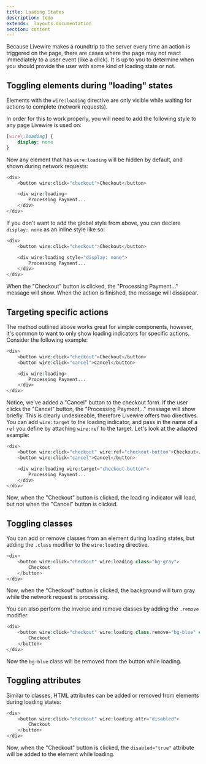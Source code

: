 ```yaml
---
title: Loading States
description: todo
extends: _layouts.documentation
section: content
---
```


Because Livewire makes a roundtrip to the server every time an action is triggered on the page, there are cases where the page may not react immediately to a user event (like a click). It is up to you to determine when you should provide the user with some kind of loading state or not.

## Toggling elements during "loading" states

Elements with the `wire:loading` directive are only visible while waiting for actions to complete (network requests).

In order for this to work properly, you will need to add the following style to any page Livewire is used on:

```css
[wire\:loading] {
    display: none
}
```

Now any element that has `wire:loading` will be hidden by default, and shown during network requests:

```php
<div>
    <button wire:click="checkout">Checkout</button>

    <div wire:loading>
        Processing Payment...
    </div>
</div>
```

If you don't want to add the global style from above, you can declare `display: none` as an inline style like so:

```php
<div>
    <button wire:click="checkout">Checkout</button>

    <div wire:loading style="display: none">
        Processing Payment...
    </div>
</div>
```

When the "Checkout" button is clicked, the "Processing Payment..." message will show. When the action is finished, the message will dissapear.

## Targeting specific actions
The method outlined above works great for simple components, however, it's common to want to only show loading indicators for specific actions. Consider the following example:

```php
<div>
    <button wire:click="checkout">Checkout</button>
    <button wire:click="cancel">Cancel</button>

    <div wire:loading>
        Processing Payment...
    </div>
</div>
```

Notice, we've added a "Cancel" button to the checkout form. If the user clicks the "Cancel" button, the "Processing Payment..." message will show briefly. This is clearly undesireable, therefore Livewire offers two directives. You can add `wire:target` to the loading indicator, and pass in the name of a `ref` you define by attaching `wire:ref` to the target. Let's look at the adapted example:

```php
<div>
    <button wire:click="checkout" wire:ref="checkout-button">Checkout</button>
    <button wire:click="cancel">Cancel</button>

    <div wire:loading wire:target="checkout-button">
        Processing Payment...
    </div>
</div>
```

Now, when the "Checkout" button is clicked, the loading indicator will load, but not when the "Cancel" button is clicked.

## Toggling classes

You can add or remove classes from an element during loading states, but adding the `.class` modifier to the `wire:loading` directive.

```php
<div>
    <button wire:click="checkout" wire:loading.class="bg-gray">
        Checkout
    </button>
</div>
```

Now, when the "Checkout" button is clicked, the background will turn gray while the network request is processing.

You can also perform the inverse and remove classes by adding the `.remove` modifier.

```php
<div>
    <button wire:click="checkout" wire:loading.class.remove="bg-blue" class="bg-blue">
        Checkout
    </button>
</div>
```

Now the `bg-blue` class will be removed from the button while loading.

## Toggling attributes

Similar to classes, HTML attributes can be added or removed from elements during loading states:

```php
<div>
    <button wire:click="checkout" wire:loading.attr="disabled">
        Checkout
    </button>
</div>
```

Now, when the "Checkout" button is clicked, the `disabled="true"` attribute will be added to the element while loading.
